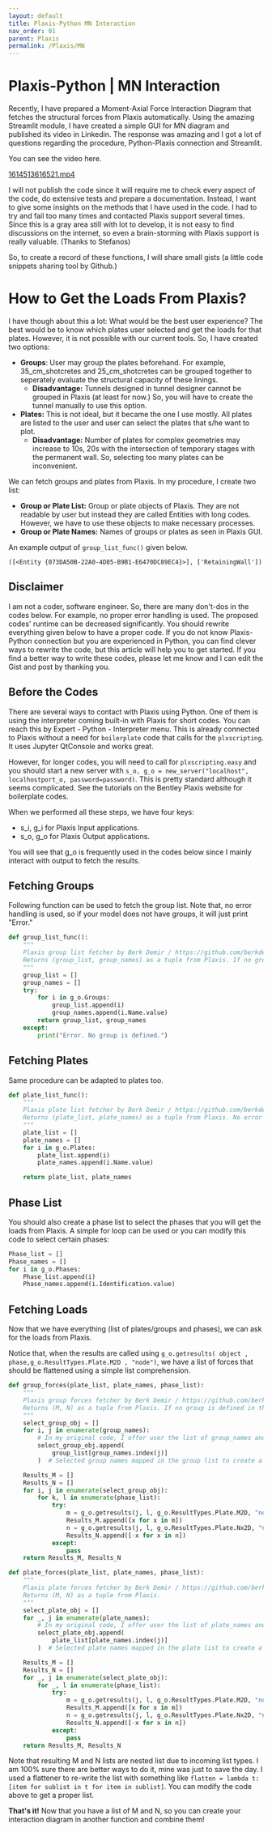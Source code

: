 ```yaml
---
layout: default
title: Plaxis-Python MN Interaction
nav_order: 01
parent: Plaxis
permalink: /Plaxis/MN
---
```

# Plaxis-Python | MN Interaction

Recently, I have prepared a Moment-Axial Force Interaction Diagram that fetches the structural forces from Plaxis automatically. Using the amazing Streamlit module, I have created a simple GUI for MN diagram and published its video in Linkedin. The response was amazing and I got a lot of questions regarding the procedure, Python-Plaxis connection and Streamlit.

You can see the video here.

[1614513616521.mp4](images/Plaxis/1614513616521.mp4)

I will not publish the code since it will require me to check every aspect of the code, do extensive tests and prepare a documentation. Instead, I want to give some insights on the methods that I have used in the code. I had to try and fail too many times and contacted Plaxis support several times. Since this is a gray area still with lot to develop, it is not easy to find discussions on the internet, so even a brain-storming with Plaxis support is really valuable. (Thanks to Stefanos)

So, to create a record of these functions, I will share small gists (a little code snippets sharing tool by Github.)

# How to Get the Loads From Plaxis?

I have though about this a lot: What would be the best user experience? The best would be to know which plates user selected and get the loads for that plates. However, it is not possible with our current tools. So, I have created two options:

- **Groups**: User may group the plates beforehand. For example, 35_cm_shotcretes and 25_cm_shotcretes can be grouped together to seperately evaluate the structural capacity of these linings.
    - **Disadvantage:** Tunnels designed in tunnel designer cannot be grouped in Plaxis (at least for now.) So, you will have to create the tunnel manually to use this option.
- **Plates:** This is not ideal, but it became the one I use mostly. All plates are listed to the user and user can select the plates that s/he want to plot.
    - **Disadvantage:** Number of plates for complex geometries may increase to 10s, 20s with the intersection of temporary stages with the permanent wall. So, selecting too many plates can be inconvenient.

We can fetch groups and plates from Plaxis. In my procedure, I create two list:

- **Group or Plate List:** Group or plate objects of Plaxis. They are not readable by user but instead they are called Entities with long codes. However, we have to use these objects to make necessary processes.
- **Group or Plate Names:** Names of groups or plates as seen in Plaxis GUI.

An example output of `group_list_func()` given below.

`([<Entity {073DA50B-22A0-4D85-B9B1-E6470DC89EC4}>], ['RetainingWall'])`

## Disclaimer

I am not a coder, software engineer. So, there are many don't-dos in the codes below. For example, no proper error handling is used. The proposed codes' runtime can be decreased significantly. You should rewrite everything given below to have a proper code. If you do not know Plaxis-Python connection but you are experienced in Python, you can find clever ways to rewrite the code, but this article will help you to get started. If you find a better way to write these codes, please let me know and I can edit the Gist and post by thanking you.

## Before the Codes

There are several ways to contact with Plaxis using Python. One of them is using the interpreter coming built-in with Plaxis for short codes. You can reach this by Expert - Python - Interpreter menu. This is already connected to Plaxis without a need for `boilerplate` code that calls for the `plxscripting`. It uses Jupyter QtConsole and works great.

However, for longer codes, you will need to call for `plxscripting.easy` and you should start a new server with `s_o, g_o = new_server("localhost", localhostport_o, password=password)`. This is pretty standard although it seems complicated. See the tutorials on the Bentley Plaxis website for boilerplate codes.

When we performed all these steps, we have four keys:

- s_i, g_i for Plaxis Input applications.
- s_o, g_o for Plaxis Output applications.

You will see that g_o is frequently used in the codes below since I mainly interact with output to fetch the results.

## Fetching Groups

Following function can be used to fetch the group list. Note that, no error handling is used, so if your model does not have groups, it will just print "Error."

```python
def group_list_func():
    """
    Plaxis group list fetcher by Berk Demir / https://github.com/berkdemir
    Returns (group_list, group_names) as a tuple from Plaxis. If no group is defined in the model, it will print an error and will not return a value.
    """
    group_list = []
    group_names = []
    try:
        for i in g_o.Groups:
            group_list.append(i)
            group_names.append(i.Name.value)
        return group_list, group_names
    except:
        print("Error. No group is defined.")
```

## Fetching Plates

Same procedure can be adapted to plates too.

```python
def plate_list_func():
    """
    Plaxis plate list fetcher by Berk Demir / https://github.com/berkdemir
    Returns (plate_list, plate_names) as a tuple from Plaxis. No error handling is present assuming user will not run the function without plates present in the model.
    """
    plate_list = []
    plate_names = []
    for i in g_o.Plates:
        plate_list.append(i)
        plate_names.append(i.Name.value)

    return plate_list, plate_names
```

## Phase List

You should also create a phase list to select the phases that you will get the loads from Plaxis. A simple for loop can be used or you can modify this code to select certain phases:

```python
Phase_list = []
Phase_names = []
for i in g_o.Phases:
    Phase_list.append(i)
    Phase_names.append(i.Identification.value)

```

## Fetching Loads

Now that we have everything (list of plates/groups and phases), we can ask for the loads from Plaxis.

Notice that, when the results are called using `g_o.getresults( object , phase,g_o.ResultTypes.Plate.M2D , "node")`, we have a list of forces that should be flattened using a simple list comprehension.

```python
def group_forces(plate_list, plate_names, phase_list):
    """
    Plaxis group forces fetcher by Berk Demir / https://github.com/berkdemir
    Returns (M, N) as a tuple from Plaxis. If no group is defined in the model, it will return None.
    """
    select_group_obj = []
    for i, j in enumerate(group_names):
        # In my original code, I offer user the list of group_names and user select the groups. Returned selected_group_names is used to enumerate here. This is why code is structured the way it is.
        select_group_obj.append(
            group_list[group_names.index(j)]
        )  # Selected group names mapped in the group list to create a list of Plaxis objects.

    Results_M = []
    Results_N = []
    for i, j in enumerate(select_group_obj):
        for k, l in enumerate(phase_list):
            try:
                m = g_o.getresults(j, l, g_o.ResultTypes.Plate.M2D, "node")
                Results_M.append([x for x in m])
                n = g_o.getresults(j, l, g_o.ResultTypes.Plate.Nx2D, "node")
                Results_N.append([-x for x in n])
            except:
                pass
    return Results_M, Results_N
```

```python
def plate_forces(plate_list, plate_names, phase_list):
    """
    Plaxis plate forces fetcher by Berk Demir / https://github.com/berkdemir
    Returns (M, N) as a tuple from Plaxis.
    """
    select_plate_obj = []
    for _, j in enumerate(plate_names):
        # In my original code, I offer user the list of plate_names and user select the plates. Returned selected_plate_names is used to enumerate here. This is why code is structured the way it is.
        select_plate_obj.append(
            plate_list[plate_names.index(j)]
        )  # Selected plate names mapped in the plate list to create a list of Plaxis objects.

    Results_M = []
    Results_N = []
    for _, j in enumerate(select_plate_obj):
        for _, l in enumerate(phase_list):
            try:
                m = g_o.getresults(j, l, g_o.ResultTypes.Plate.M2D, "node")
                Results_M.append([x for x in m])
                n = g_o.getresults(j, l, g_o.ResultTypes.Plate.Nx2D, "node")
                Results_N.append([-x for x in n])
            except:
                pass
    return Results_M, Results_N
```

Note that resulting M and N lists are nested list due to incoming list types. I am 100% sure there are better ways to do it, mine was just to save the day. I used a flattener to re-write the list with something like `flatten = lambda t: [item for sublist in t for item in sublist]`. You can modify the code above to get a proper list.

**That's it!** Now that you have a list of M and N, so you can create your interaction diagram in another function and combine them!